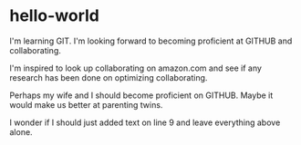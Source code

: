 # hello-world

I'm learning GIT.   I'm looking forward to becoming proficient at GITHUB and collaborating.

I'm inspired to look up collaborating on amazon.com and see if any research has been done on optimizing collaborating.

Perhaps my wife and I should become proficient on GITHUB.  Maybe it would make us better at parenting twins.

I wonder if I should just added text on line 9 and leave everything above alone.
